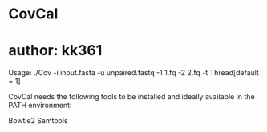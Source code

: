 # CovCal
# author: kk361

Usage: 
	./Cov -i input.fasta -u unpaired.fastq -1 1.fq -2 2.fq -t Thread[default = 1]
	
CovCal needs the following tools to be installed and ideally available in the PATH environment:

Bowtie2
Samtools

